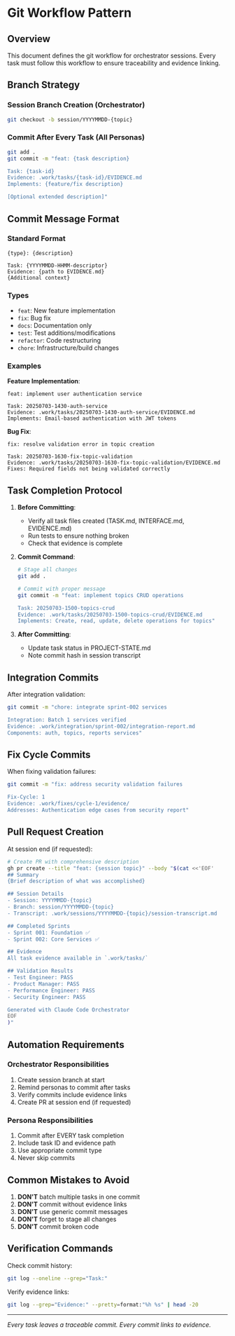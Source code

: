 # Git Workflow Pattern

## Overview
This document defines the git workflow for orchestrator sessions. Every task must follow this workflow to ensure traceability and evidence linking.

## Branch Strategy

### Session Branch Creation (Orchestrator)
```bash
git checkout -b session/YYYYMMDD-{topic}
```

### Commit After Every Task (All Personas)
```bash
git add .
git commit -m "feat: {task description}

Task: {task-id}
Evidence: .work/tasks/{task-id}/EVIDENCE.md
Implements: {feature/fix description}

[Optional extended description]"
```

## Commit Message Format

### Standard Format
```
{type}: {description}

Task: {YYYYMMDD-HHMM-descriptor}
Evidence: {path to EVIDENCE.md}
{Additional context}
```

### Types
- `feat`: New feature implementation
- `fix`: Bug fix
- `docs`: Documentation only
- `test`: Test additions/modifications
- `refactor`: Code restructuring
- `chore`: Infrastructure/build changes

### Examples

**Feature Implementation**:
```
feat: implement user authentication service

Task: 20250703-1430-auth-service
Evidence: .work/tasks/20250703-1430-auth-service/EVIDENCE.md
Implements: Email-based authentication with JWT tokens
```

**Bug Fix**:
```
fix: resolve validation error in topic creation

Task: 20250703-1630-fix-topic-validation
Evidence: .work/tasks/20250703-1630-fix-topic-validation/EVIDENCE.md
Fixes: Required fields not being validated correctly
```

## Task Completion Protocol

1. **Before Committing**:
   - Verify all task files created (TASK.md, INTERFACE.md, EVIDENCE.md)
   - Run tests to ensure nothing broken
   - Check that evidence is complete

2. **Commit Command**:
   ```bash
   # Stage all changes
   git add .
   
   # Commit with proper message
   git commit -m "feat: implement topics CRUD operations
   
   Task: 20250703-1500-topics-crud
   Evidence: .work/tasks/20250703-1500-topics-crud/EVIDENCE.md
   Implements: Create, read, update, delete operations for topics"
   ```

3. **After Committing**:
   - Update task status in PROJECT-STATE.md
   - Note commit hash in session transcript

## Integration Commits

After integration validation:
```bash
git commit -m "chore: integrate sprint-002 services

Integration: Batch 1 services verified
Evidence: .work/integration/sprint-002/integration-report.md
Components: auth, topics, reports services"
```

## Fix Cycle Commits

When fixing validation failures:
```bash
git commit -m "fix: address security validation failures

Fix-Cycle: 1
Evidence: .work/fixes/cycle-1/evidence/
Addresses: Authentication edge cases from security report"
```

## Pull Request Creation

At session end (if requested):
```bash
# Create PR with comprehensive description
gh pr create --title "feat: {session topic}" --body "$(cat <<'EOF'
## Summary
{Brief description of what was accomplished}

## Session Details
- Session: YYYYMMDD-{topic}
- Branch: session/YYYYMMDD-{topic}
- Transcript: .work/sessions/YYYYMMDD-{topic}/session-transcript.md

## Completed Sprints
- Sprint 001: Foundation ✅
- Sprint 002: Core Services ✅

## Evidence
All task evidence available in `.work/tasks/`

## Validation Results
- Test Engineer: PASS
- Product Manager: PASS
- Performance Engineer: PASS
- Security Engineer: PASS

Generated with Claude Code Orchestrator
EOF
)"
```

## Automation Requirements

### Orchestrator Responsibilities
1. Create session branch at start
2. Remind personas to commit after tasks
3. Verify commits include evidence links
4. Create PR at session end (if requested)

### Persona Responsibilities
1. Commit after EVERY task completion
2. Include task ID and evidence path
3. Use appropriate commit type
4. Never skip commits

## Common Mistakes to Avoid

1. **DON'T** batch multiple tasks in one commit
2. **DON'T** commit without evidence links
3. **DON'T** use generic commit messages
4. **DON'T** forget to stage all changes
5. **DON'T** commit broken code

## Verification Commands

Check commit history:
```bash
git log --oneline --grep="Task:"
```

Verify evidence links:
```bash
git log --grep="Evidence:" --pretty=format:"%h %s" | head -20
```

---
*Every task leaves a traceable commit. Every commit links to evidence.*
